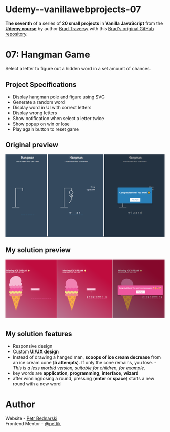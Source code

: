 # Udemy--vanillawebprojects-07

**The seventh** of a series of **20 small projects** in **Vanilla JavaScript** from the [**Udemy course**](https://www.udemy.com/course/web-projects-with-vanilla-javascript/) by author [Brad Traversy](https://www.traversymedia.com/) with this [Brad's original GitHub repository](https://github.com/bradtraversy/vanillawebprojects).

# 07: Hangman Game

Select a letter to figure out a hidden word in a set amount of chances.

## Project Specifications

- Display hangman pole and figure using SVG
- Generate a random word
- Display word in UI with correct letters
- Display wrong letters
- Show notification when select a letter twice
- Show popup on win or lose
- Play again button to reset game

## Original preview

<div style="margin-bottom:30px;text-align:center;display:flex; flex-direction:column;justify-content:center;" >
    <img src="./img/07_preview.png" alt="Original preview">
</div>

## My solution preview

<div style="text-align:center;display:flex; flex-direction:column;justify-content:center;" >
    <img style="margin-bottom:10px" src="./img/my-solution-preview.png" alt="My solution preview">
</div>

## My solution features

- Responsive design
- Custom **UI/UX design**
- Instead of drawing a hanged man, **scoops of ice cream decrease** from an ice cream cone (**5 attempts**). If only the cone remains, you lose. - _This is a less morbid version, suitable for children, for example_.
- key words are **application**, **programming**, **interface**, **wizard**
- after winning/losing a round, pressing (**enter** or **space**) starts a new round with a new word

# Author

Website - [Petr Bednarski](https://github.com/pettik) <br>
Frontend Mentor - [@pettik](https://www.frontendmentor.io/profile/pettik)
